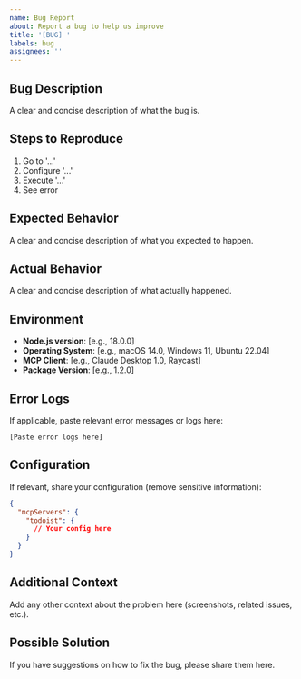 ```yaml
---
name: Bug Report
about: Report a bug to help us improve
title: '[BUG] '
labels: bug
assignees: ''
---
```


## Bug Description

A clear and concise description of what the bug is.

## Steps to Reproduce

1. Go to '...'
2. Configure '...'
3. Execute '...'
4. See error

## Expected Behavior

A clear and concise description of what you expected to happen.

## Actual Behavior

A clear and concise description of what actually happened.

## Environment

- **Node.js version**: [e.g., 18.0.0]
- **Operating System**: [e.g., macOS 14.0, Windows 11, Ubuntu 22.04]
- **MCP Client**: [e.g., Claude Desktop 1.0, Raycast]
- **Package Version**: [e.g., 1.2.0]

## Error Logs

If applicable, paste relevant error messages or logs here:

```
[Paste error logs here]
```

## Configuration

If relevant, share your configuration (remove sensitive information):

```json
{
  "mcpServers": {
    "todoist": {
      // Your config here
    }
  }
}
```

## Additional Context

Add any other context about the problem here (screenshots, related issues, etc.).

## Possible Solution

If you have suggestions on how to fix the bug, please share them here.

